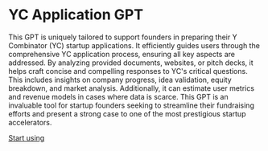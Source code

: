 # YC Application GPT

This GPT is uniquely tailored to support founders in preparing their Y Combinator (YC) startup applications. It efficiently guides users through the comprehensive YC application process, ensuring all key aspects are addressed. By analyzing provided documents, websites, or pitch decks, it helps craft concise and compelling responses to YC's critical questions. This includes insights on company progress, idea validation, equity breakdown, and market analysis. Additionally, it can estimate user metrics and revenue models in cases where data is scarce. This GPT is an invaluable tool for startup founders seeking to streamline their fundraising efforts and present a strong case to one of the most prestigious startup accelerators.

[Start using](https://chat.openai.com/g/g-LYDRCiZB9)
